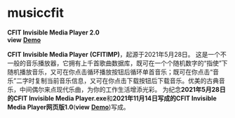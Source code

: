 # musiccfit
**CFIT Invisible Media Player 2.0**  
**view** **[Demo](http://music.cfit.top)**


**CFIT Invisible Media Player**   **(CFITIMP)**，起源于2021年5月28日。
这是一个不一般的音乐播放器，它拥有上千首歌曲数据库，既可在一个个随机数字的“指使”下随机播放音乐，又可在你点击循环播放按钮后循环单首音乐；既可在你点击“音乐”二字时复制当前音乐信息，又可在你点击下载按钮后下载音乐。优美的古典音乐，中间偶尔来点现代乐曲，为你的工作生活增添光彩。
为纪念**2021年5月28日的CFIT Invisible Media Player.exe**和**2021年11月14日写成的CFIT Invisible Media Player网页版1.0**(**view** **[Demo](https://CFITCorporation.github.io/CFIT-Invisible-Media-Player/)**)写成。

